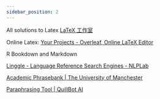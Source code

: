 ```yaml
---
sidebar_position: 2
---
```

All solutions to Latex [LaTeX 工作室](https://www.latexstudio.net/)

Online Latex: [Your Projects - Overleaf, Online LaTeX Editor](https://www.overleaf.com/project)

R Bookdown and Markdown


[Linggle - Language Reference Search Engines - NLPLab](https://linggle.com/)

[Academic Phrasebank | The University of Manchester](https://www.phrasebank.manchester.ac.uk/)

[Paraphrasing Tool | QuillBot AI](https://quillbot.com/?utm_source=Google&utm_medium=Search&utm_campaign=Paraphrase_Premium&gclid=CjwKCAjwzt6LBhBeEiwAbPGOgVLg_Gi-6pvX4WNTspTbJToGX6ybPiaf1nfdwcmCAJWjck2y4psrTxoCWSYQAvD_BwE)
